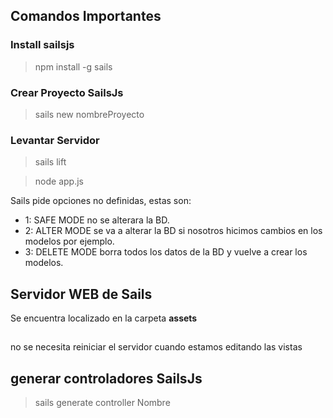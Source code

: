 ## Comandos Importantes

### Install sailsjs

> npm install -g sails

### Crear Proyecto SailsJs

> sails new nombreProyecto

### Levantar Servidor

> sails lift

> node app.js

Sails pide opciones no definidas, estas son:

- 1: SAFE MODE no se alterara la BD.
- 2: ALTER MODE se va a alterar la BD si nosotros hicimos cambios en los modelos por ejemplo.
- 3: DELETE MODE borra todos los datos de la BD y vuelve a crear los modelos.

## Servidor WEB de Sails

Se encuentra localizado en la carpeta **assets**

##

no se necesita reiniciar el servidor cuando estamos editando las vistas

## generar controladores SailsJs

> sails generate controller Nombre